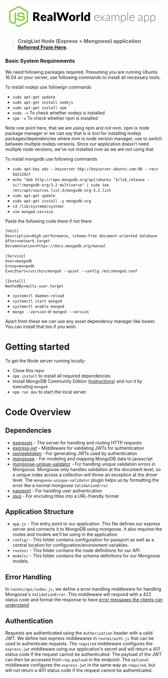 # ![Node/Express/Mongoose Example App](project-logo.png)

> ### CraigList Node (Express + Mongoose) application [Referred From Here](https://github.com/gothinkster/realworld-example-apps).



### Basic System Requirements

We need following packages required. Presuming you are running Ubuntu 16.04 on your server, use following commands to install all necessary tools.

To install nodejs use followign commands
- `sudo apt-get update`
- `sudo apt-get install nodejs`
- `sudo apt-get install npm`
- `node -v` To check whether nodejs is installed
- `npm -v` To check whether npm is installed

Note one point here, that we are using npm and not nvm. npm is node package manager or we can say that is is tool for installing nodejs packages/dependencies where nvm is node version manager, use to switch between multiple nodejs versions. Since our application doesn't need multiple node versions, we've not installed nvm as we are not using that

To install mongodb use following commands
- `sudo apt-key adv --keyserver hkp://keyserver.ubuntu.com:80 --recv EA312927`
- `echo "deb http://repo.mongodb.org/apt/ubuntu "$(lsb_release -sc)"/mongodb-org/3.2 multiverse" | sudo tee /etc/apt/sources.list.d/mongodb-org-3.2.list`
- `sudo apt-get update`
- `sudo apt-get install -y mongodb-org`
- `cd /lib/systemd/system/`
- `vim mongod.service`

Paste the following code there if not there
```
[Unit]
Description=High-performance, schema-free document-oriented database
After=network.target
Documentation=https://docs.mongodb.org/manual

[Service]
User=mongodb
Group=mongodb
ExecStart=/usr/bin/mongod --quiet --config /etc/mongod.conf

[Install]
WantedBy=multi-user.target
```
- `systemctl daemon-reload`
- `systemctl start mongod`
- `systemctl enable mongod`
- `mongo --version` or `mongod --version`

Apart from these we can use any asset dependency manager like bower. You can install that too if you wish.

# Getting started

To get the Node server running locally:

- Clone this repo
- `npm install` to install all required dependencies
- Install MongoDB Community Edition ([instructions](https://docs.mongodb.com/manual/installation/#tutorials)) and run it by executing `mongod`
- `npm run dev` to start the local server


# Code Overview

## Dependencies

- [expressjs](https://github.com/expressjs/express) - The server for handling and routing HTTP requests
- [express-jwt](https://github.com/auth0/express-jwt) - Middleware for validating JWTs for authentication
- [jsonwebtoken](https://github.com/auth0/node-jsonwebtoken) - For generating JWTs used by authentication
- [mongoose](https://github.com/Automattic/mongoose) - For modeling and mapping MongoDB data to javascript 
- [mongoose-unique-validator](https://github.com/blakehaswell/mongoose-unique-validator) - For handling unique validation errors in Mongoose. Mongoose only handles validation at the document level, so a unique index across a collection will throw an exception at the driver level. The `mongoose-unique-validator` plugin helps us by formatting the error like a normal mongoose `ValidationError`.
- [passport](https://github.com/jaredhanson/passport) - For handling user authentication
- [slug](https://github.com/dodo/node-slug) - For encoding titles into a URL-friendly format

## Application Structure

- `app.js` - The entry point to our application. This file defines our express server and connects it to MongoDB using mongoose. It also requires the routes and models we'll be using in the application.
- `config/` - This folder contains configuration for passport as well as a central location for configuration/environment variables.
- `routes/` - This folder contains the route definitions for our API.
- `models/` - This folder contains the schema definitions for our Mongoose models.

## Error Handling

In `routes/api/index.js`, we define a error-handling middleware for handling Mongoose's `ValidationError`. This middleware will respond with a 422 status code and format the response to have [error messages the clients can understand](https://github.com/gothinkster/realworld/blob/master/API.md#errors-and-status-codes)

## Authentication

Requests are authenticated using the `Authorization` header with a valid JWT. We define two express middlewares in `routes/auth.js` that can be used to authenticate requests. The `required` middleware configures the `express-jwt` middleware using our application's secret and will return a 401 status code if the request cannot be authenticated. The payload of the JWT can then be accessed from `req.payload` in the endpoint. The `optional` middleware configures the `express-jwt` in the same way as `required`, but will *not* return a 401 status code if the request cannot be authenticated.
